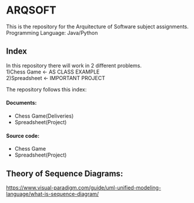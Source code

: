 # ARQSOFT
This is the repository for the Arquitecture of Software subject assignments.
Programming Language: Java/Python
## Index
In this repository there will work in 2 different problems.  
1)Chess Game <- AS CLASS EXAMPLE  
2)Spreadsheet <- IMPORTANT PROJECT  

The repository follows this index:  
#### Documents:
- Chess Game(Deliveries)
- Spreadsheet(Project)
#### Source code:
- Chess Game
- Spreadsheet(Project)

## Theory of Sequence Diagrams:
https://www.visual-paradigm.com/guide/uml-unified-modeling-language/what-is-sequence-diagram/
